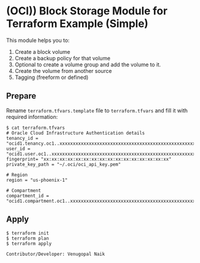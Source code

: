 # (OCI)) Block Storage Module for Terraform Example (Simple)

This module helps you to:
1. Create a block volume 
2. Create a backup policy for that volume
3. Optional to create a volume group and add the volume to it.
4. Create the volume from another source
5. Tagging (freeform or defined)

## Prepare 

Rename `terraform.tfvars.template` file to `terraform.tfvars` and fill it with required information:

```
$ cat terraform.tfvars
# Oracle Cloud Infrastructure Authentication details
tenancy_id = "ocid1.tenancy.oc1..xxxxxxxxxxxxxxxxxxxxxxxxxxxxxxxxxxxxxxxxxxxxxxxxxxxxxxxxxxxx"
user_id = "ocid1.user.oc1..xxxxxxxxxxxxxxxxxxxxxxxxxxxxxxxxxxxxxxxxxxxxxxxxxxxxxxxxxxxx"
fingerprint= "xx:xx:xx:xx:xx:xx:xx:xx:xx:xx:xx:xx:xx:xx:xx:xx"
private_key_path = "~/.oci/oci_api_key.pem"

# Region
region = "us-phoenix-1"

# Compartment
compartment_id = "ocid1.compartment.oc1..xxxxxxxxxxxxxxxxxxxxxxxxxxxxxxxxxxxxxxxxxxxxxxxxxxxxxxxxxxxx"
```

## Apply

```
$ terraform init
$ terraform plan
$ terraform apply
```

```
Contributor/Developer: Venugopal Naik
```